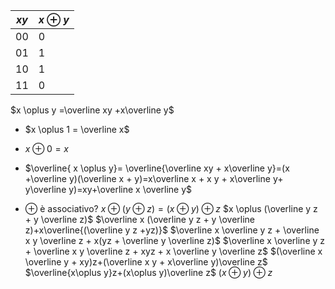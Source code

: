 
| $xy$ | $x\oplus y$ |
| ---- | ----------- |
| 00   | 0           |
| 01   | 1           |
| 10   | 1           |
| 11   | 0           |
$x \oplus y =\overline xy +x\overline y$
- $x \oplus 1 = \overline x$
- $x \oplus 0 = x$

- $\overline{ x \oplus y}= \overline{\overline xy + x\overline y}=(x +\overline y)(\overline x + y)=x\overline x + x y + x\overline y+ y\overline y)=xy+\overline x \overline y$

- $\oplus$ è associativo?
	$x\oplus (y\oplus z) = (x \oplus y)\oplus z$
	$x \oplus (\overline y z + y \overline z)$
	$\overline x (\overline y z + y \overline z)+x\overline{(\overline y z +yz)}$
	$\overline x \overline y z + \overline x y \overline z + x(yz + \overline y \overline z)$
	$\overline x \overline y z + \overline x y \overline z + xyz + x \overline y \overline z$
	$(\overline x \overline y + xy)z+(\overline x y + x\overline y)\overline z$
	$\overline{x\oplus y}z+(x\oplus y)\overline z$
	$(x\oplus y)\oplus z$